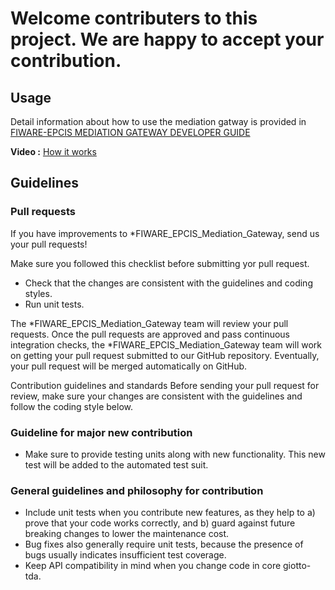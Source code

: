 # Welcome contributers to this project. We are happy to accept your contribution. 

## Usage

Detail information about how to use the mediation gatway is provided in [FIWARE-EPCIS MEDIATION GATEWAY DEVELOPER GUIDE](./src/main/resources/templates/Guide.pdf)

**Video :** [How it works](https://drive.google.com/file/d/1TsRI_cbWmLY9gSA2hNP6UzybOGGOx6d_/view?usp=sharing)

## Guidelines

### Pull requests

If you have improvements to *FIWARE_EPCIS_Mediation_Gateway, send us your pull requests!

Make sure you followed this checklist before submitting yor pull request.
<ul>
<li>Check that the changes are consistent with the guidelines and coding styles.</li>

<li>Run unit tests.</li>
</ul>

The *FIWARE_EPCIS_Mediation_Gateway team will review your pull requests. Once the pull requests are approved and pass continuous integration checks, the *FIWARE_EPCIS_Mediation_Gateway team will work on getting your pull request submitted to our GitHub repository. Eventually, your pull request will be merged automatically on GitHub.


Contribution guidelines and standards
Before sending your pull request for review, make sure your changes are consistent with the guidelines and follow the coding style below.


### Guideline for major new contribution
<ul>
<li>Make sure to provide testing units along with new functionality. This new test will be added to the automated test suit.</li>
</ul>

### General guidelines and philosophy for contribution
<ul>
<li>Include unit tests when you contribute new features, as they help to a) prove that your code works correctly, and b) guard against future breaking changes to lower the maintenance cost.</li>

<li>Bug fixes also generally require unit tests, because the presence of bugs usually indicates insufficient test coverage.</li>

<li>Keep API compatibility in mind when you change code in core giotto-tda.</li>

</ul>
